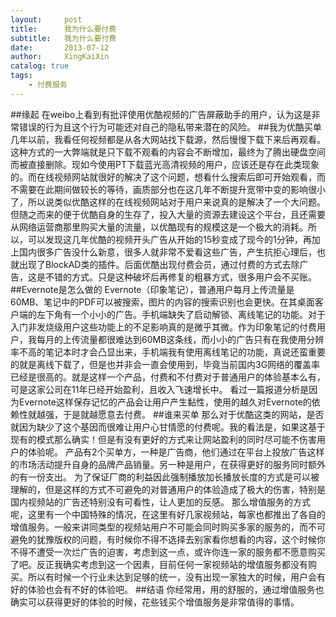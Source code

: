 ```yaml
---
layout:     post
title:      我为什么要付费
subtitle:   我为什么要付费
date:       2013-07-12
author:     XingKaiXin
catalog: true
tags:
    - 付费服务
---
```


##缘起
在weibo上看到有批评使用优酷视频的广告屏蔽助手的用户，认为这是非常错误的行为且这个行为可能还对自己的隐私带来潜在的风险。
##我为优酷买单
几年以前，我看任何视频都是从各大网站找下载源，然后慢慢下载下来后再观看。这种方式的一大弊端就是只下载不观看的内容会不断增加，最终为了腾出硬盘空间而被直接删除。现如今使用PT下载蓝光高清视频的用户，应该还是存在此类现象的。而在线视频网站就很好的解决了这个问题，想看什么搜索后即可开始观看，而不需要在此期间做较长的等待，画质部分也在这几年不断提升宽带中变的影响很小了，所以说类似优酷这样的在线视频网站对于用户来说真的是解决了一个大问题。但随之而来的便于优酷自身的生存了，投入大量的资源去建设这个平台，且还需要从网络运营商那里购买大量的流量，以优酷现有的规模这是一个极大的消耗。所以，可以发现这几年优酷的视频开头广告从开始的15秒变成了现今的1分钟，再加上国内很多广告没什么新意，很多人就非常不爱看这些广告，产生抗拒心理后，也就出现了BlockAD类的插件。后面优酷出现付费会员，通过付费的方式去除广告，这是不错的方式。只是这种破坏后再修复的粗暴方式，很多用户会不买账。
##Evernote是怎么做的
Evernote（印象笔记），普通用户每月上传流量是60MB、笔记中的PDF可以被搜索，图片的内容的搜索识别也会更快。在其桌面客户端的左下角有一个小小的广告。手机端缺失了启动解锁、离线笔记的功能。对于入门非发烧级用户这些功能上的不足影响真的是微乎其微。作为印象笔记的付费用户，我每月的上传流量都很难达到60MB这条线，而小小的广告只有在我使用分辨率不高的笔记本时才会凸显出来，手机端我有使用离线笔记的功能，真说还蛮重要的就是离线下载了，但是也并非会一直会使用到，毕竟当前国内3G网络的覆盖率已经是很高的。就是这样一个产品，付费和不付费对于普通用户的体验基本么有，可是这家公司在11年已经开始盈利，且收入飞速增长中。
看过一篇报道分析是因为Evernote这样保存记忆的产品会让用户产生黏性，使用的越久对Evernote的依赖性就越强，于是就越愿意去付费。
##谁来买单
那么对于优酷这类的网站，是否就因为缺少了这个基因而很难让用户心甘情愿的付费呢。我的看法是，如果这基于现有的模式那么确实！但是有没有更好的方式来让网站盈利的同时尽可能不伤害用户的体验呢。 产品有2个买单方，一种是广告商，他们通过在平台上投放广告这样的市场活动提升自身的品牌产品销量。另一种是用户，在获得更好的服务同时额外的有一份支出。 为了保证厂商的利益因此强制播放加长播放长度的方式是可以被理解的，但是这样的方式不可避免的对普通用户的体验造成了极大的伤害，特别是国内视频站的广告还特别没有可看性，让人更加的反感。 那么增值服务的方式呢，这里有一个中国特殊的情况，在这里有好几家视频站，每家也都推出了各自的增值服务。一般来讲同类型的视频站用户不可能会同时购买多家的服务的，而不可避免的犹豫版权的问题，有时候你不得不选择去别家看你想看的内容，这个时候你不得不遭受一次烂广告的迫害，考虑到这一点，或许你连一家的服务都不愿意购买了吧。反正我确实考虑到这一个因素，目前任何一家视频站的增值服务都没有购买。所以有时候一个行业未达到足够的统一，没有出现一家独大的时候，用户会有好的体验也会有不好的体验吧。
##结语
你经常用，用的舒服的，通过增值服务也确实可以获得更好的体验的时候，花些钱买个增值服务是非常值得的事情。
